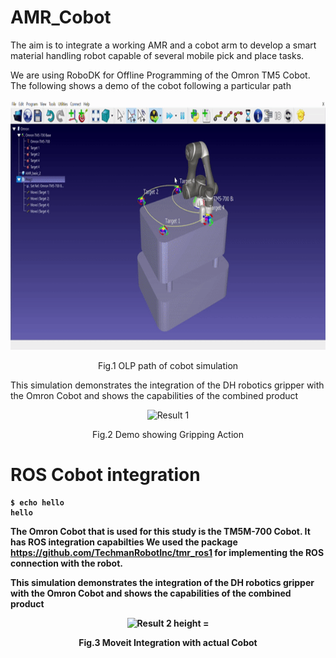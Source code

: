# AMR_Cobot

The aim is to integrate a working AMR and a cobot arm to develop a smart material handling robot capable of several mobile pick and place tasks.

We are using RoboDK for Offline Programming of the Omron TM5 Cobot. The following shows a demo of the cobot following a particular path

<p align = "center"> <img src="https://github.com/dhruvtalwar18/AMR_Cobot/blob/main/Images/Test_2_GOF.gif" title="Result 1" width= "600" height = "400"></p>
<p align="center">Fig.1 OLP path of cobot simulation</p>

This simulation demonstrates the integration of the DH robotics gripper with the Omron Cobot and shows the capabilities of the combined product
<p align = "center"> <img src="https://github.com/dhruvtalwar18/AMR_Cobot/blob/main/Images/Pick_place_cup.gif" title="Result 1" height = "400"></p>
<p align="center">Fig.2 Demo showing Gripping Action</p>


<h1><b> ROS Cobot integration </h1><b/>
  
 ```
$ echo hello
hello
```

The Omron Cobot that is used for this study is the TM5M-700 Cobot. It has ROS integration capabilties
We used the package https://github.com/TechmanRobotInc/tmr_ros1 for implementing the ROS connection with the robot.
  
  
This simulation demonstrates the integration of the DH robotics gripper with the Omron Cobot and shows the capabilities of the combined product
<p align = "center"> <img src="https://github.com/dhruvtalwar18/AMR_Cobot/blob/main/Demo%20Vids/ROS_COBOT_TEST_1.gif" title="Result 2 height = "400"></p>
<p align="center">Fig.3 Moveit Integration with actual Cobot </p>
